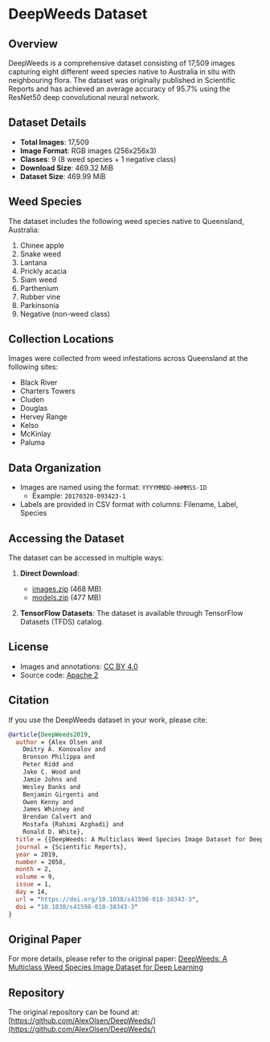 # DeepWeeds Dataset

## Overview
DeepWeeds is a comprehensive dataset consisting of 17,509 images capturing eight different weed species native to Australia in situ with neighbouring flora. The dataset was originally published in Scientific Reports and has achieved an average accuracy of 95.7% using the ResNet50 deep convolutional neural network.

## Dataset Details
- **Total Images**: 17,509
- **Image Format**: RGB images (256x256x3)
- **Classes**: 9 (8 weed species + 1 negative class)
- **Download Size**: 469.32 MiB
- **Dataset Size**: 469.99 MiB

## Weed Species
The dataset includes the following weed species native to Queensland, Australia:
1. Chinee apple
2. Snake weed
3. Lantana
4. Prickly acacia
5. Siam weed
6. Parthenium
7. Rubber vine
8. Parkinsonia
9. Negative (non-weed class)

## Collection Locations
Images were collected from weed infestations across Queensland at the following sites:
- Black River
- Charters Towers
- Cluden
- Douglas
- Hervey Range
- Kelso
- McKinlay
- Paluma

## Data Organization
- Images are named using the format: `YYYYMMDD-HHMMSS-ID`
  - Example: `20170320-093423-1`
- Labels are provided in CSV format with columns: Filename, Label, Species

## Accessing the Dataset
The dataset can be accessed in multiple ways:

1. **Direct Download**:
   - [images.zip](https://drive.google.com/file/d/1xnK3B6K6KekDI55vwJ0vnc2IGoDga9cj) (468 MB)
   - [models.zip](https://drive.google.com/file/d/1MRbN5hXOTYnw7-71K-2vjY01uJ9GkQM5) (477 MB)

2. **TensorFlow Datasets**:
   The dataset is available through TensorFlow Datasets (TFDS) catalog.

## License
- Images and annotations: [CC BY 4.0](https://creativecommons.org/licenses/by/4.0/)
- Source code: [Apache 2](LICENSE)

## Citation
If you use the DeepWeeds dataset in your work, please cite:

```bibtex
@article{DeepWeeds2019,
  author = {Alex Olsen and
    Dmitry A. Konovalov and
    Bronson Philippa and
    Peter Ridd and
    Jake C. Wood and
    Jamie Johns and
    Wesley Banks and
    Benjamin Girgenti and
    Owen Kenny and 
    James Whinney and
    Brendan Calvert and
    Mostafa {Rahimi Azghadi} and
    Ronald D. White},
  title = {{DeepWeeds: A Multiclass Weed Species Image Dataset for Deep Learning}},
  journal = {Scientific Reports},
  year = 2019,
  number = 2058,
  month = 2,
  volume = 9,
  issue = 1,
  day = 14,
  url = "https://doi.org/10.1038/s41598-018-38343-3",
  doi = "10.1038/s41598-018-38343-3"
}
```

## Original Paper
For more details, please refer to the original paper:
[DeepWeeds: A Multiclass Weed Species Image Dataset for Deep Learning](https://www.nature.com/articles/s41598-018-38343-3)

## Repository
The original repository can be found at: [https://github.com/AlexOlsen/DeepWeeds/](https://github.com/AlexOlsen/DeepWeeds/) 